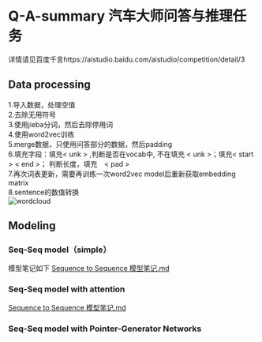 # Q-A-summary 汽车大师问答与推理任务
详情请见百度千言https://aistudio.baidu.com/aistudio/competition/detail/3

## Data processing
1.导入数据，处理空值   
2.去除无用符号  
3.使用jieba分词，然后去除停用词  
4.使用word2vec训练  
5.merge数据，只使用问答部分的数据，然后padding  
6.填充字段：填充< unk > ,判断是否在vocab中, 不在填充 < unk >；填充< start > < end >； 判断长度，填充　< pad >  
7.再次词表更新，需要再训练一次word2vec model后重新获取embedding matrix  
8.sentence的数值转换  
![wordcloud](https://user-images.githubusercontent.com/64532223/153080109-88c05b0c-78d8-4106-9ba2-36e5f5e4a3b2.png)

## Modeling
### Seq-Seq model（simple）
模型笔记如下
[Sequence to Sequence 模型笔记.md](https://github.com/zhaojunGUO/Q-A-summary/files/8043408/Sequence.to.Sequence.md)

### Seq-Seq model with attention
[Sequence to Sequence 模型笔记.md](https://github.com/zhaojunGUO/Q-A-summary/files/8043408/Sequence.to.Sequence.md)

### Seq-Seq model with Pointer-Generator Networks
